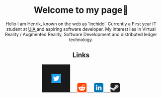 <h1 align="center">Welcome to my page🗿</h1>
<div align="center">
  <p>
    Hello I am Henrik, known on the web as 'Inchido'. Currently a First year IT student at <a href="https://www.uia.no/">UiA </a> and aspiring software developer. 
    My interest lies in Virtual Reality / Augmented Reality, Software Development and distributed ledger technology.
  </p>
	<h2>Links</h2>
	<a href="https://twitter.com/_Inchido"><img border=30px alt="Twitter" width="30px" margin="1000px"
		src="https://github.com/edent/SuperTinyIcons/blob/master/images/svg/twitter.svg"
	</a>&nbsp;&nbsp;&nbsp;&nbsp;&nbsp;
	<a href="https://www.reddit.com/user/Inchido">
		<img alt="Reddit" width="30px"
		src="https://github.com/edent/SuperTinyIcons/blob/master/images/svg/reddit.svg"
	</a>&nbsp;&nbsp;&nbsp;&nbsp;&nbsp;
	<a href="https://www.linkedin.com/in/lars-henrik-råkil">
		<img alt="LinkedIn" width="30px"
		src="https://github.com/edent/SuperTinyIcons/blob/master/images/svg/linkedin.svg"
	</a>&nbsp;&nbsp;&nbsp;&nbsp;&nbsp;
	<a href="https://steamcommunity.com/profiles/76561198135935374/">
		<img alt="Steam" width="30px"
		src="https://github.com/edent/SuperTinyIcons/blob/master/images/svg/steam.svg"
	</a>
</div>

<!-- You found the secret message! Have a cookie🍪 -->

